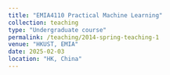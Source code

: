 ```yaml
---
title: "EMIA4110 Practical Machine Learning"
collection: teaching
type: "Undergraduate course"
permalink: /teaching/2014-spring-teaching-1
venue: "HKUST, EMIA"
date: 2025-02-03
location: "HK, China"
---
```

